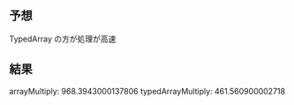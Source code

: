 ## 予想

TypedArray の方が処理が高速

## 結果

arrayMultiply: 968.3943000137806
typedArrayMultiply: 461.560900002718

